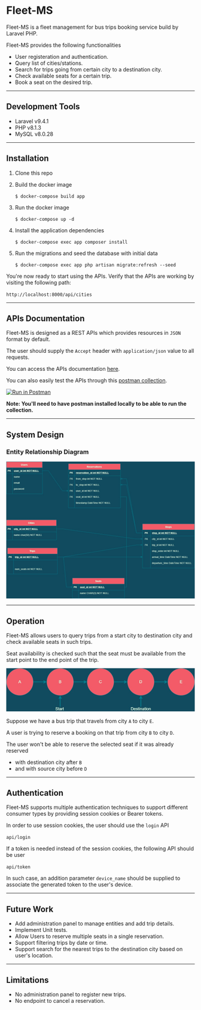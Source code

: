 
# Fleet-MS

Fleet-MS is a fleet management for bus trips booking service build by Laravel PHP.

Fleet-MS provides the following functionalities

- User registeration and authentication.
- َQuery list of cities/stations.
- Search for trips going from certain city to a destination city.
- Check available seats for a certain trip.
- Book a seat on the desired trip.

---
## Development Tools
* Laravel v9.4.1
* PHP v8.1.3
* MySQL v8.0.28

---
## Installation
1. Clone this repo
2. Build the docker image

	```shell
	$ docker-compose build app
	```
3. Run the docker image

   ```shell
   $ docker-compose up -d
   ```
4. Install the application dependencies
   
   ```shell
   $ docker-compose exec app composer install
   ```

5. Run the migrations and seed the database with initial data

   ```shell
   $ docker-compose exec app php artisan migrate:refresh --seed
   ```

You're now ready to start using the APIs. Verify that the APIs are working by visiting the following path:

`http://localhost:8000/api/cities`

---
## APIs Documentation
Fleet-MS is designed as a REST APIs which provides resources in `JSON` format by default.

The user should supply the `Accept` header with `application/json` value to all requests.

You can access the APIs documentation [here](https://documenter.getpostman.com/view/6099942/UVsJvRyF).

You can also easily test the APIs through this [postman collection](https://www.postman.com/mo2men1/workspace/fleetms-workspace/collection/6099942-596b0a9b-f5d7-4426-8897-c1304ea61e4b?action=share&creator=6099942).

[![Run in Postman](https://run.pstmn.io/button.svg)](https://app.getpostman.com/run-collection/6099942-596b0a9b-f5d7-4426-8897-c1304ea61e4b?action=collection%2Ffork&collection-url=entityId%3D6099942-596b0a9b-f5d7-4426-8897-c1304ea61e4b%26entityType%3Dcollection%26workspaceId%3Da96af49d-fa39-4669-9a57-eefb322fb866)

**Note: You'll need to have postman installed locally to be able to run the collection.**

---
## System Design
### Entity Relationship Diagram
![er_diagram](docs/er_diagram.jpg)

---
## Operation
Fleet-MS allows users to query trips from a start city to destination city and check available seats in such trips.

Seat availability is checked such that the seat must be available from the start point to the end point of the trip.

![operation_diagram](docs/operation_diagram.jpg)

Suppose we have a bus trip that travels from city `A` to city `E`.

A user is trying to reserve a booking on that trip from city `B` to city `D`.

The user won't be able to reserve the selected seat if it was already reserved

* with destination city after `B`
* and with source city before `D`

---
## Authentication
Fleet-MS supports multiple authentication techniques to support different consumer types by providing session cookies or Bearer tokens.

In order to use session cookies, the user should use the `login` API

`api/login`

If a token is needed instead of the session cookies, the following API should be user

`api/token`

In such case, an addition parameter `device_name` should be supplied to associate the generated token to the user's device.

---
## Future Work
* Add administration panel to manage entities and add trip details.
* Implement Unit tests.
* Allow Users to reserve multiple seats in a single reservation.
* Support filtering trips by date or time.
* Support search for the nearest trips to the destination city based on user's location.

---
## Limitations
* No administration panel to register new trips.
* No endpoint to cancel a reservation.
  